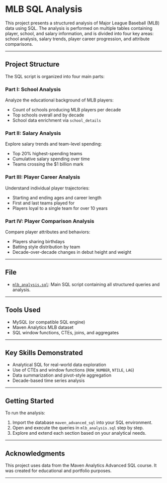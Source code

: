 # MLB SQL Analysis

This project presents a structured analysis of Major League Baseball (MLB) data using SQL. The analysis is performed on multiple tables containing player, school, and salary information, and is divided into four key areas: school analysis, salary trends, player career progression, and attribute comparisons.

---

## Project Structure

The SQL script is organized into four main parts:

### Part I: School Analysis
Analyze the educational background of MLB players:
- Count of schools producing MLB players per decade
- Top schools overall and by decade
- School data enrichment via `school_details`

### Part II: Salary Analysis
Explore salary trends and team-level spending:
- Top 20% highest-spending teams
- Cumulative salary spending over time
- Teams crossing the $1 billion mark

### Part III: Player Career Analysis
Understand individual player trajectories:
- Starting and ending ages and career length
- First and last teams played for
- Players loyal to a single team for over 10 years

### Part IV: Player Comparison Analysis
Compare player attributes and behaviors:
- Players sharing birthdays
- Batting style distribution by team
- Decade-over-decade changes in debut height and weight

---

## File

- [`mlb_analysis.sql`](final_project.sql): Main SQL script containing all structured queries and analysis.

---

## Tools Used

- MySQL (or compatible SQL engine)
- Maven Analytics MLB dataset
- SQL window functions, CTEs, joins, and aggregates

---

## Key Skills Demonstrated

- Analytical SQL for real-world data exploration
- Use of CTEs and window functions (`ROW_NUMBER`, `NTILE`, `LAG`)
- Data summarization and pivot-style aggregation
- Decade-based time series analysis

---

## Getting Started

To run the analysis:

1. Import the database `maven_advanced_sql` into your SQL environment.
2. Open and execute the queries in `mlb_analysis.sql` step by step.
3. Explore and extend each section based on your analytical needs.

---

## Acknowledgments

This project uses data from the Maven Analytics Advanced SQL course. It was created for educational and portfolio purposes.

---

